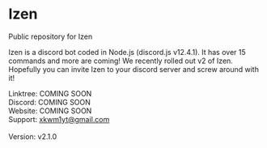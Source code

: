 # Izen
Public repository for Izen

Izen is a discord bot coded in Node.js (discord.js v12.4.1). It has over 15 commands and more are coming! We recently rolled out v2 of Izen. Hopefully you can invite Izen to your discord server and screw around with it!

Linktree: COMING SOON <br>
Discord: COMING SOON <br>
Website: COMING SOON <br>
Support: xkwm1yt@gmail.com<br>
<br>
Version: v2.1.0
